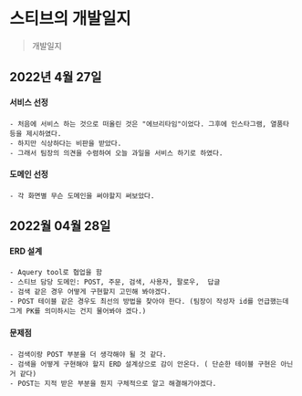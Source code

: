 # 스티브의 개발일지
> 개발일지

## 2022년 4월 27일 

#### 서비스 선정
    - 처음에 서비스 하는 것으로 떠올린 것은 "에브리타임"이었다. 그후에 인스타그램, 열품타 등을 제시하였다. 
    - 하지만 식상하다는 비판을 받았다.
    - 그래서 팀장의 의견을 수렴하여 오늘 과일을 서비스 하기로 하였다.

#### 도메인 선정
    - 각 화면별 무슨 도메인을 써야할지 써보았다.


## 2022월 04월 28일

#### ERD 설계 
    - Aquery tool로 협업을 함
    - 스티브 담당 도메인: POST, 주문, 검색, 사용자, 팔로우,  답글
    - 검색 같은 경우 어떻게 구현할지 고민해 봐야겠다. 
    - POST 테이블 같은 경우도 최선의 방법을 찾아야 한다. (팀장이 작성자 id를 언급했는데 그게 PK를 의미하시는 건지 물어봐야 겠다.)
#### 문제점
    - 검색이랑 POST 부분을 더 생각해야 될 것 같다.
    - 검색을 어떻게 구현해야 할지 ERD 설계상으로 감이 안온다. ( 단순한 테이블 구현은 아닌거 같다)
    - POST는 지적 받은 부분을 뭔지 구체적으로 알고 해결해가야겠다.
